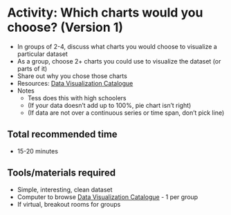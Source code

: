# Activity: Which charts would you choose? (Version 1)

* In groups of 2-4, discuss what charts you would choose to visualize a particular dataset
* As a group, choose 2+ charts you could use to visualize the dataset (or parts of it) 
* Share out why you chose those charts
* Resources: [Data Visualization Catalogue](https://datavizcatalogue.com/search.html)
* Notes
  * Tess does this with high schoolers
  * (If your data doesn’t add up to 100%, pie chart isn’t right)
  * (If data are not over a continuous series or time span, don’t pick line)


## Total recommended time

* 15-20 minutes

## Tools/materials required

* Simple, interesting, clean dataset
* Computer to browse [Data Visualization Catalogue](https://datavizcatalogue.com/search.html) - 1 per group
* If virtual, breakout rooms for groups
